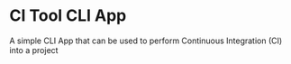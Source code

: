 # CI Tool CLI App
A simple CLI App that can be used to perform Continuous Integration (CI) into a project
